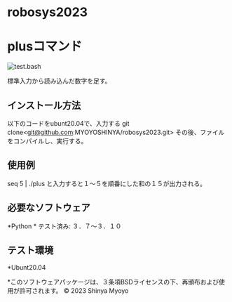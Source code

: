 # robosys2023
# plusコマンド
![test.bash](https://github.com/MYOYOSHINYA/robosys2023/actions/workflows/test.yml)

標準入力から読み込んだ数字を足す。

## インストール方法
以下のコードをubunt20.04で、入力する
git clone<git@github.com:MYOYOSHINYA/robosys2023.git>
その後、ファイルをコンパイルし、実行する。
## 使用例
seq 5 | ./plus と入力すると１～５を順番にした和の１５が出力される。

## 必要なソフトウェア
*Python
	* テスト済み: ３．７～３．１０

## テスト環境
*Ubunt20.04


*このソフトウェアパッケージは、３条項BSDライセンスの下、再頒布および使用が許可されます。
© 2023 Shinya Myoyo

